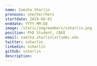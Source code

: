 ```yaml
---
name: Samiha Sharlin
pronouns: she/her/hers
startdate: 2019-08-01
enddate: YYYY-MM-DD
image: /static/img/members/ssharlin.png
position: PhD Student, CBEE
email: samiha.sharlin[at]umbc.edu
twitter: ssharlin_
linkedin: ssharlin
github: ssharlin
description: 
---
```

